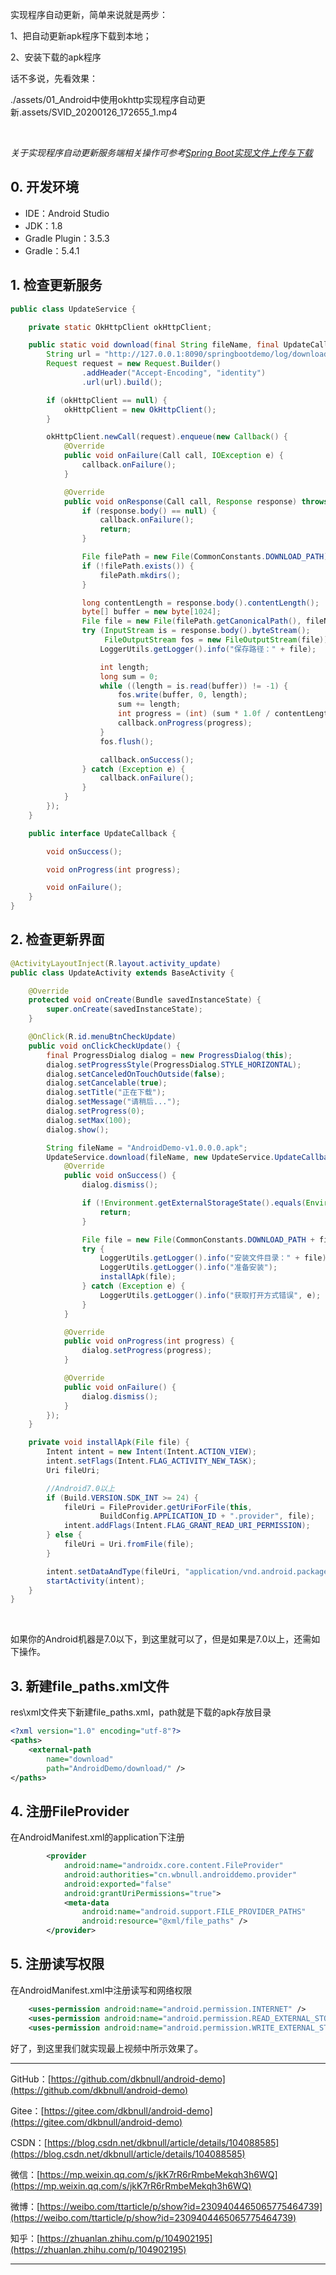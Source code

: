 实现程序自动更新，简单来说就是两步：

1、把自动更新apk程序下载到本地；

2、安装下载的apk程序

话不多说，先看效果：

./assets/01_Android中使用okhttp实现程序自动更新.assets/SVID_20200126_172655_1.mp4

<br>

*关于实现程序自动更新服务端相关操作可参考[Spring Boot实现文件上传与下载](https://blog.csdn.net/dkbnull/article/details/88858717)*

## 0. 开发环境

- IDE：Android Studio
- JDK：1.8
- Gradle Plugin：3.5.3
- Gradle：5.4.1

## 1. 检查更新服务

~~~java
public class UpdateService {

    private static OkHttpClient okHttpClient;

    public static void download(final String fileName, final UpdateCallback callback) {
        String url = "http://127.0.0.1:8090/springbootdemo/log/download/" + fileName;
        Request request = new Request.Builder()
                .addHeader("Accept-Encoding", "identity")
                .url(url).build();

        if (okHttpClient == null) {
            okHttpClient = new OkHttpClient();
        }

        okHttpClient.newCall(request).enqueue(new Callback() {
            @Override
            public void onFailure(Call call, IOException e) {
                callback.onFailure();
            }

            @Override
            public void onResponse(Call call, Response response) throws IOException {
                if (response.body() == null) {
                    callback.onFailure();
                    return;
                }

                File filePath = new File(CommonConstants.DOWNLOAD_PATH);
                if (!filePath.exists()) {
                    filePath.mkdirs();
                }

                long contentLength = response.body().contentLength();
                byte[] buffer = new byte[1024];
                File file = new File(filePath.getCanonicalPath(), fileName);
                try (InputStream is = response.body().byteStream();
                     FileOutputStream fos = new FileOutputStream(file)) {
                    LoggerUtils.getLogger().info("保存路径：" + file);

                    int length;
                    long sum = 0;
                    while ((length = is.read(buffer)) != -1) {
                        fos.write(buffer, 0, length);
                        sum += length;
                        int progress = (int) (sum * 1.0f / contentLength * 100);
                        callback.onProgress(progress);
                    }
                    fos.flush();

                    callback.onSuccess();
                } catch (Exception e) {
                    callback.onFailure();
                }
            }
        });
    }

    public interface UpdateCallback {

        void onSuccess();

        void onProgress(int progress);

        void onFailure();
    }
}
~~~

## 2. 检查更新界面

~~~java
@ActivityLayoutInject(R.layout.activity_update)
public class UpdateActivity extends BaseActivity {

    @Override
    protected void onCreate(Bundle savedInstanceState) {
        super.onCreate(savedInstanceState);
    }

    @OnClick(R.id.menuBtnCheckUpdate)
    public void onClickCheckUpdate() {
        final ProgressDialog dialog = new ProgressDialog(this);
        dialog.setProgressStyle(ProgressDialog.STYLE_HORIZONTAL);
        dialog.setCanceledOnTouchOutside(false);
        dialog.setCancelable(true);
        dialog.setTitle("正在下载");
        dialog.setMessage("请稍后...");
        dialog.setProgress(0);
        dialog.setMax(100);
        dialog.show();

        String fileName = "AndroidDemo-v1.0.0.0.apk";
        UpdateService.download(fileName, new UpdateService.UpdateCallback() {
            @Override
            public void onSuccess() {
                dialog.dismiss();

                if (!Environment.getExternalStorageState().equals(Environment.MEDIA_MOUNTED)) {
                    return;
                }

                File file = new File(CommonConstants.DOWNLOAD_PATH + fileName);
                try {
                    LoggerUtils.getLogger().info("安装文件目录：" + file);
                    LoggerUtils.getLogger().info("准备安装");
                    installApk(file);
                } catch (Exception e) {
                    LoggerUtils.getLogger().info("获取打开方式错误", e);
                }
            }

            @Override
            public void onProgress(int progress) {
                dialog.setProgress(progress);
            }

            @Override
            public void onFailure() {
                dialog.dismiss();
            }
        });
    }

    private void installApk(File file) {
        Intent intent = new Intent(Intent.ACTION_VIEW);
        intent.setFlags(Intent.FLAG_ACTIVITY_NEW_TASK);
        Uri fileUri;

        //Android7.0以上
        if (Build.VERSION.SDK_INT >= 24) {
            fileUri = FileProvider.getUriForFile(this,
                    BuildConfig.APPLICATION_ID + ".provider", file);
            intent.addFlags(Intent.FLAG_GRANT_READ_URI_PERMISSION);
        } else {
            fileUri = Uri.fromFile(file);
        }

        intent.setDataAndType(fileUri, "application/vnd.android.package-archive");
        startActivity(intent);
    }
}
~~~

<br>

如果你的Android机器是7.0以下，到这里就可以了，但是如果是7.0以上，还需如下操作。

## 3. 新建file_paths.xml文件

res\xml文件夹下新建file_paths.xml，path就是下载的apk存放目录

```xml
<?xml version="1.0" encoding="utf-8"?>
<paths>
    <external-path
        name="download"
        path="AndroidDemo/download/" />
</paths>
```

## 4. 注册FileProvider

在AndroidManifest.xml的application下注册

~~~xml
        <provider
            android:name="androidx.core.content.FileProvider"
            android:authorities="cn.wbnull.androiddemo.provider"
            android:exported="false"
            android:grantUriPermissions="true">
            <meta-data
                android:name="android.support.FILE_PROVIDER_PATHS"
                android:resource="@xml/file_paths" />
        </provider>
~~~

## 5. 注册读写权限

在AndroidManifest.xml中注册读写和网络权限

~~~xml
    <uses-permission android:name="android.permission.INTERNET" />
    <uses-permission android:name="android.permission.READ_EXTERNAL_STORAGE" />
    <uses-permission android:name="android.permission.WRITE_EXTERNAL_STORAGE" />
~~~



好了，到这里我们就实现最上视频中所示效果了。



---

GitHub：[https://github.com/dkbnull/android-demo](https://github.com/dkbnull/android-demo)

Gitee：[https://gitee.com/dkbnull/android-demo](https://gitee.com/dkbnull/android-demo)

CSDN：[https://blog.csdn.net/dkbnull/article/details/104088585](https://blog.csdn.net/dkbnull/article/details/104088585)

微信：[https://mp.weixin.qq.com/s/jkK7rR6rRmbeMekqh3h6WQ](https://mp.weixin.qq.com/s/jkK7rR6rRmbeMekqh3h6WQ)

微博：[https://weibo.com/ttarticle/p/show?id=2309404465065775464739](https://weibo.com/ttarticle/p/show?id=2309404465065775464739)

知乎：[https://zhuanlan.zhihu.com/p/104902195](https://zhuanlan.zhihu.com/p/104902195)

---

